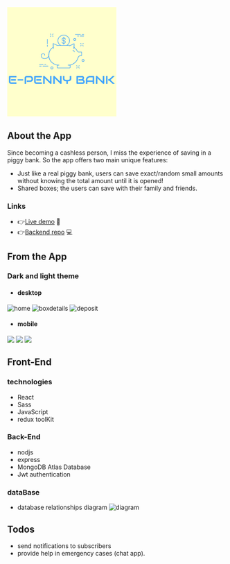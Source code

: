  

<img src="/client/src/assets/images/logo.png" width="50%">


## About the App
Since becoming a cashless person, I miss the experience of saving in a piggy bank.
So the app offers two main unique features:

* Just like a real piggy bank, users can save exact/random small amounts without knowing the total amount until it is opened! 
* Shared boxes; the users can save with their family and friends.

###  Links 
* 👉[Live demo](https://spot-it-web-2022.netlify.app/) 🐗
* 👉[Backend repo](https://github.com/tahrer007/spot-it-server) 💻

## From the App
### Dark and light theme
* #### desktop

![home](https://i.ibb.co/1fBR23b/Screenshot-100.png)
![boxdetails](https://i.ibb.co/99PhTgy/Screenshot-99.png)
![deposit](https://i.ibb.co/zfYv6d6/Screenshot-101.png)
*  #### mobile 
<img src="https://i.ibb.co/DR2mvfh/Screenshot-102.png" width="40%"  >
<img src="https://i.ibb.co/C1KmL3s/Screenshot-103.png" width="40%">
<img src="https://i.ibb.co/C1KmL3s/Screenshot-104.png" width="40%" >

## Front-End 
### technologies
* React 
* Sass
* JavaScript
* redux toolKit
### Back-End 
* nodjs 
* express 
* MongoDB Atlas Database
* Jwt authentication
### dataBase 
* database relationships diagram
![diagram](https://i.ibb.co/9VMtc9B/diagram.png)

## Todos 
* send notifications to subscribers 
* provide help in emergency cases (chat app).

